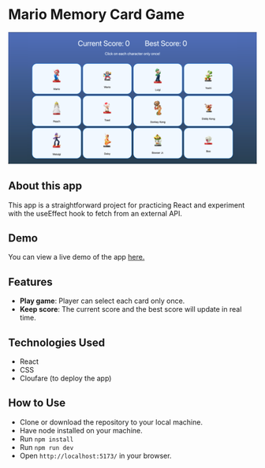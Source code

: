 # Mario Memory Card Game

[![Mario Memory Card Game screenshot](images/screenshot.png)](https://memory-card-game-83x.pages.dev/)

## About this app

This app is a straightforward project for practicing React and experiment with the useEffect hook to fetch from an external API.

## Demo

You can view a live demo of the app [here.](https://memory-card-game-83x.pages.dev/)

## Features

- **Play game**: Player can select each card only once.
- **Keep score**: The current score and the best score will update in real time.

## Technologies Used

- React
- CSS
- Cloufare (to deploy the app)

## How to Use

- Clone or download the repository to your local machine.
- Have node installed on your machine.
- Run ```npm install```
- Run ```npm run dev```
- Open ```http://localhost:5173/``` in your browser.
